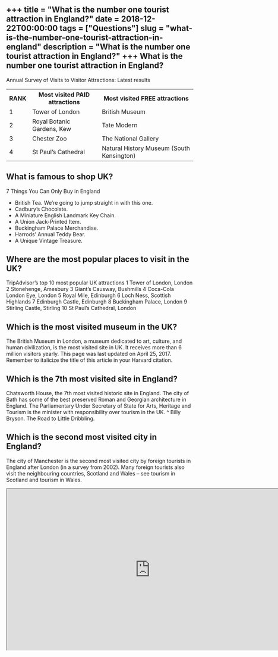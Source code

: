 +++
title = "What is the number one tourist attraction in England?"
date = 2018-12-22T00:00:00
tags = ["Questions"]
slug = "what-is-the-number-one-tourist-attraction-in-england"
description = "What is the number one tourist attraction in England?"
+++
What is the number one tourist attraction in England?
-----------------------------------------------------

Annual Survey of Visits to Visitor Attractions: Latest results

<table><tr><th>RANK</th><th>Most visited PAID attractions</th><th>Most visited FREE attractions</th></tr><tr><td>1</td><td>Tower of London</td><td>British Museum</td></tr><tr><td>2</td><td>Royal Botanic Gardens, Kew</td><td>Tate Modern</td></tr><tr><td>3</td><td>Chester Zoo</td><td>The National Gallery</td></tr><tr><td>4</td><td>St Paul’s Cathedral</td><td>Natural History Museum (South Kensington)</td></tr></table>

What is famous to shop UK?
--------------------------

7 Things You Can Only Buy in England

- British Tea. We’re going to jump straight in with this one.
- Cadbury’s Chocolate.
- A Miniature English Landmark Key Chain.
- A Union Jack-Printed Item.
- Buckingham Palace Merchandise.
- Harrods’ Annual Teddy Bear.
- A Unique Vintage Treasure.

Where are the most popular places to visit in the UK?
-----------------------------------------------------

TripAdvisor’s top 10 most popular UK attractions 1 Tower of London, London 2 Stonehenge, Amesbury 3 Giant’s Causway, Bushmills 4 Coca-Cola London Eye, London 5 Royal Mile, Edinburgh 6 Loch Ness, Scottish Highlands 7 Edinburgh Castle, Edinburgh 8 Buckingham Palace, London 9 Stirling Castle, Stirling 10 St Paul’s Cathedral, London

Which is the most visited museum in the UK?
-------------------------------------------

The British Museum in London, a museum dedicated to art, culture, and human civilization, is the most visited site in UK. It receives more than 6 million visitors yearly. This page was last updated on April 25, 2017. Remember to italicize the title of this article in your Harvard citation.

Which is the 7th most visited site in England?
----------------------------------------------

Chatsworth House, the 7th most visited historic site in England. The city of Bath has some of the best preserved Roman and Georgian architecture in England. The Parliamentary Under Secretary of State for Arts, Heritage and Tourism is the minister with responsibility over tourism in the UK. ^ Billy Bryson. The Road to Little Dribbling.

Which is the second most visited city in England?
-------------------------------------------------

The city of Manchester is the second most visited city by foreign tourists in England after London (in a survey from 2002). Many foreign tourists also visit the neighbouring countries, Scotland and Wales – see tourism in Scotland and tourism in Wales.

<iframe allow="accelerometer; autoplay; clipboard-write; encrypted-media; gyroscope; picture-in-picture" allowfullscreen="" class="__youtube_prefs__  epyt-is-override  no-lazyload" data-no-lazy="1" data-origheight="433" data-origwidth="770" data-skipgform_ajax_framebjll="" height="433" id="_ytid_77289" loading="lazy" src="https://www.youtube.com/embed/0kXCPo7c63I?enablejsapi=1&autoplay=0&cc_load_policy=0&cc_lang_pref=&iv_load_policy=1&loop=0&modestbranding=0&rel=1&fs=1&playsinline=0&autohide=2&theme=dark&color=red&controls=1&" title="YouTube player" width="770"></iframe>